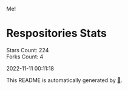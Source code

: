 Me!

# Respositories Stats
Stars Count: 224  
Forks Count: 4

2022-11-11 00:11:18  

This README is automatically generated by [🐰](https://github.com/rnitta/rnitta).
